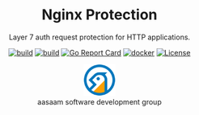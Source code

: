 <div align="center">
  <h1>
    Nginx Protection
  </h1>
  <p>
    Layer 7 auth request protection for HTTP applications.
  </p>
  <p>
    <a href="https://github.com/aasaam/nginx-protection/actions/workflows/build.yml" target="_blank"><img src="https://github.com/aasaam/nginx-protection/actions/workflows/build.yml/badge.svg" alt="build" /></a>
    <a href="https://github.com/aasaam/nginx-protection/actions/workflows/static.yml" target="_blank"><img src="https://github.com/aasaam/nginx-protection/actions/workflows/static.yml/badge.svg" alt="build" /></a>
    <a href="https://goreportcard.com/report/github.com/aasaam/nginx-protection"><img alt="Go Report Card" src="https://goreportcard.com/badge/github.com/aasaam/nginx-protection"></a>
    <a href="https://hub.docker.com/r/aasaam/nginx-protection" target="_blank"><img src="https://img.shields.io/docker/image-size/aasaam/nginx-protection?label=docker%20image" alt="docker" /></a>
    <a href="https://github.com/aasaam/nginx-protection/blob/master/LICENSE"><img alt="License" src="https://img.shields.io/github/license/aasaam/nginx-protection"></a>
  </p>
</div>

<div>
  <p align="center">
    <img alt="aasaam software development group" width="64" src="https://raw.githubusercontent.com/aasaam/information/master/logo/aasaam.svg">
    <br />
    aasaam software development group
  </p>
</div>
